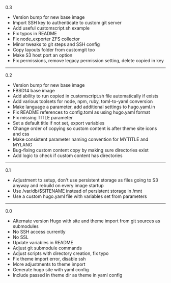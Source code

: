 0.3

* Version bump for new base image
* Import SSH key to authenticate to custom git server
* Add useful customscript.sh example
* Fix typos in README
* Fix node_exporter ZFS collector
* Minor tweaks to git steps and SSH config
* Copy layouts folder from customgit too
* Make S3 host port an option
* Fix permissions, remove legacy permission setting, delete copied in key

---

0.2

* Version bump for new base image
* FBSD14 base image
* Add ability to run copied in customscript.sh file automatically if exists
* Add various toolsets for node, npm, ruby, toml-to-yaml conversion
* Make language a parameter, add additional settings to hugo.yaml.in
* Fix README references to config.toml as using hugo.yaml format
* Fix missing TITLE parameter
* Set a default title if not set, export variables
* Change order of copying so custom content is after theme site icons and css
* Make consistent parameter naming convention for MYTITLE and MYLANG
* Bug-fixing custom content copy by making sure directories exist
* Add logic to check if custom content has directories

---

0.1

* Adjustment to setup, don't use persistent storage as files going to S3 anyway and rebuild on every image startup
* Use /var/db/$SITENAME instead of persistent storage in /mnt
* Use a custom hugo.yaml file with variables set from parameters

---

0.0

* Alternate version Hugo with site and theme import from git sources as submodules
* No SSH access currently
* No SSL
* Update variables in README
* Adjust git submodule commands
* Adjust scripts with directory creation, fix typo
* Fix theme import error, disable ssh
* More adjustments to theme import
* Generate hugo site with yaml config
* Include passed in theme dir as theme in yaml config
